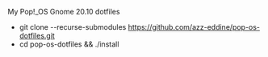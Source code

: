 My Pop!_OS Gnome 20.10 dotfiles

- git clone --recurse-submodules https://github.com/azz-eddine/pop-os-dotfiles.git
- cd pop-os-dotfiles && ./install

